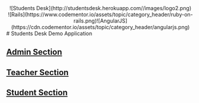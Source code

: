 <center>
![Students Desk](http://studentsdesk.herokuapp.com//images/logo2.png) 
</center>

<center>
![Rails](https://www.codementor.io/assets/topic/category_header/ruby-on-rails.png)![AngularJS](https://cdn.codementor.io/assets/topic/category_header/angularjs.png)
</center>
# Students Desk Demo Application

## [Admin Section](http://studentsdesk.herokuapp.com/admin)

## [Teacher Section](http://studentsdesk.herokuapp.com/teachers/sign_in)

## [Student Section](http://studentsdesk.herokuapp.com/)
